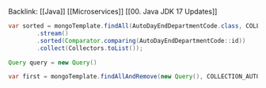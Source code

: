 Backlink: [[Java]] [[Microservices]] [[00. Java JDK 17 Updates]]

``` java
var sorted = mongoTemplate.findAll(AutoDayEndDepartmentCode.class, COLLECTION_AUTO_DAY_END_DEPT_CODE)  
        .stream()  
        .sorted(Comparator.comparing(AutoDayEndDepartmentCode::id))  
        .collect(Collectors.toList());
```


``` java
Query query = new Query()

var first = mongoTemplate.findAllAndRemove(new Query(), COLLECTION_AUTO_DAY_END_DEPT_CODE);
```
